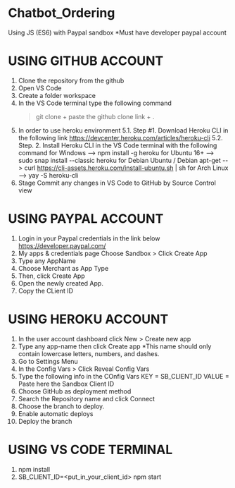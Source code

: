 # Chatbot_Ordering
Using JS (ES6) with Paypal sandbox 
*Must have developer paypal account 


# USING GITHUB ACCOUNT
1. Clone the repository from the github
2. Open VS Code
3. Create a folder workspace
4. In the VS Code terminal type the following command
    > git clone + paste the github clone link + .
5. In order to use heroku environment
5.1. Step #1. Download Heroku CLI in the following link https://devcenter.heroku.com/articles/heroku-cli
5.2. Step. 2. Install Heroku CLI in the VS Code terminal with the following command
              for Windows                        --> npm install -g heroku
              for Ubuntu 16+                     --> sudo snap install --classic heroku
              for Debian Ubuntu / Debian apt-get --> curl https://cli-assets.heroku.com/install-ubuntu.sh | sh
              for Arch Linux                     --> yay -S heroku-cli
6. Stage Commit any changes in VS Code to GitHub by Source Control view


# USING PAYPAL ACCOUNT
1. Login in your Paypal credentials in the link below
    https://developer.paypal.com/
2. My apps & credentials page
    Choose Sandbox > Click Create App
3. Type any AppName
4. Choose Merchant as App Type
5. Then, click Create App
6. Open the newly created App.
7. Copy the CLient ID


# USING HEROKU ACCOUNT
1. In the user account dashboard click New > Create new app
2. Type any app-name then click Create app
   *This name should only contain lowercase letters, numbers, and dashes.
3. Go to Settings Menu
4. In the Config Vars > Click Reveal Config Vars
5. Type the following info in the COnfig Vars
    KEY = SB_CLIENT_ID
    VALUE = Paste here the Sandbox Client ID 
7. Choose GitHub as deployment method
8. Search the Repository name and click Connect
9. Choose the branch to deploy.
10. Enable automatic deploys
11. Deploy the branch


# USING VS CODE TERMINAL
1. npm install
2. SB_CLIENT_ID=<put_in_your_client_id> npm start

